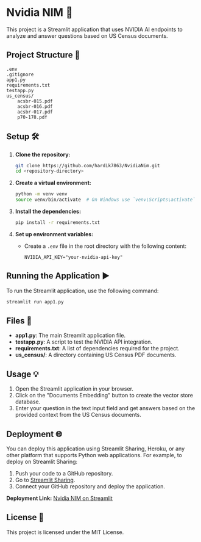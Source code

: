 # Nvidia NIM 🚀

This project is a Streamlit application that uses NVIDIA AI endpoints to analyze and answer questions based on US Census documents.

## Project Structure 📁

```
.env
.gitignore
app1.py
requirements.txt
testapp.py
us_census/
    acsbr-015.pdf
    acsbr-016.pdf
    acsbr-017.pdf
    p70-178.pdf
```

## Setup 🛠️

1. **Clone the repository:**
    ```sh
    git clone https://github.com/hardik7863/NvidiaNim.git
    cd <repository-directory>
    ```

2. **Create a virtual environment:**
    ```sh
    python -m venv venv
    source venv/bin/activate  # On Windows use `venv\Scripts\activate`
    ```

3. **Install the dependencies:**
    ```sh
    pip install -r requirements.txt
    ```

4. **Set up environment variables:**
    - Create a `.env` file in the root directory with the following content:
        ```env
        NVIDIA_API_KEY="your-nvidia-api-key"
        ```

## Running the Application ▶️

To run the Streamlit application, use the following command:
```sh
streamlit run app1.py
```

## Files 📄

- **app1.py**: The main Streamlit application file.
- **testapp.py**: A script to test the NVIDIA API integration.
- **requirements.txt**: A list of dependencies required for the project.
- **us_census/**: A directory containing US Census PDF documents.

## Usage 💡

1. Open the Streamlit application in your browser.
2. Click on the "Documents Embedding" button to create the vector store database.
3. Enter your question in the text input field and get answers based on the provided context from the US Census documents.

## Deployment 🌐

You can deploy this application using Streamlit Sharing, Heroku, or any other platform that supports Python web applications. For example, to deploy on Streamlit Sharing:

1. Push your code to a GitHub repository.
2. Go to [Streamlit Sharing](https://share.streamlit.io/).
3. Connect your GitHub repository and deploy the application.

**Deployment Link:** [Nvidia NIM on Streamlit](https://hardik7863-nvidianim-app1-2aih8a.streamlit.app/)

## License 📜

This project is licensed under the MIT License.